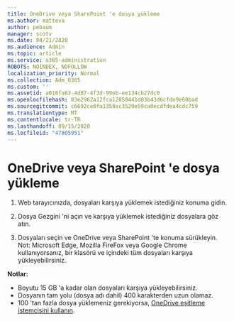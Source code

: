 ```yaml
---
title: OneDrive veya SharePoint 'e dosya yükleme
ms.author: matteva
author: pebaum
manager: scotv
ms.date: 04/21/2020
ms.audience: Admin
ms.topic: article
ms.service: o365-administration
ROBOTS: NOINDEX, NOFOLLOW
localization_priority: Normal
ms.collection: Adm_O365
ms.custom: ''
ms.assetid: a016fa63-4d87-4f3d-99eb-ee134cb27dc0
ms.openlocfilehash: 03e2962a12fca12850441d03b43d6cfde9e60bad
ms.sourcegitcommit: c6692ce0fa1358ec3529e59ca0ecdfdea4cdc759
ms.translationtype: MT
ms.contentlocale: tr-TR
ms.lasthandoff: 09/15/2020
ms.locfileid: "47805951"
---
```

# <a name="upload-files-to-onedrive-or-sharepoint"></a>OneDrive veya SharePoint 'e dosya yükleme

1. Web tarayıcınızda, dosyaları karşıya yüklemek istediğiniz konuma gidin.
    
2. Dosya Gezgini 'ni açın ve karşıya yüklemek istediğiniz dosyalara göz atın.
    
3. Dosyaları seçin ve OneDrive veya SharePoint 'te konuma sürükleyin. Not: Microsoft Edge, Mozilla FireFox veya Google Chrome kullanıyorsanız, bir klasörü ve içindeki tüm dosyaları karşıya yükleyebilirsiniz.
    
**Notlar:**
- Boyutu 15 GB 'a kadar olan dosyaları karşıya yükleyebilirsiniz. 
- Dosyanın tam yolu (dosya adı dahil) 400 karakterden uzun olamaz. 
- 100 'tan fazla dosya yüklemeniz gerekiyorsa, [OneDrive eşitleme istemcisini kullanın](https://go.microsoft.com/fwlink/?linkid=866427). 
  

